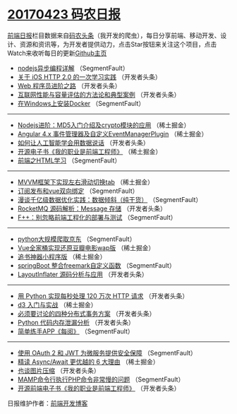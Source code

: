 # [20170423 码农日报](23.md)

[前端日报](https://qdkfweb.cn/c/news)栏目数据来自[码农头条](https://toutiao.qdkfweb.cn/)（我开发的爬虫），每日分享前端、移动开发、设计、资源和资讯等，为开发者提供动力，点击Star按钮来关注这个项目，点击Watch来收听每日的更新[Github主页](https://github.com/kujian/frontendDaily)
* [nodejs异步编程详解](https://toutiao.qdkfweb.cn/35696.html) （SegmentFault）
* [关于 iOS HTTP 2.0 的一次学习实践](https://toutiao.qdkfweb.cn/35711.html) （开发者头条）
* [Web 程序员进阶之路](https://toutiao.qdkfweb.cn/35706.html) （开发者头条）
* [互联网性能与容量评估的方法论和典型案例](https://toutiao.qdkfweb.cn/35707.html) （开发者头条）
* [在Windows上安装Docker](https://toutiao.qdkfweb.cn/35698.html) （SegmentFault）

***
* [Nodejs进阶：MD5入门介绍及crypto模块的应用](https://toutiao.qdkfweb.cn/35668.html) （稀土掘金）
* [Angular 4.x 事件管理器及自定义EventManagerPlugin](https://toutiao.qdkfweb.cn/35669.html) （稀土掘金）
* [如何让人工智能学会用数据说话](https://toutiao.qdkfweb.cn/35710.html) （开发者头条）
* [开源电子书《我的职业是前端工程师》](https://toutiao.qdkfweb.cn/35671.html) （稀土掘金）
* [前端之HTML学习](https://toutiao.qdkfweb.cn/35691.html) （SegmentFault）

***
* [MVVM框架下实现左右滑动切换tab](https://toutiao.qdkfweb.cn/35672.html) （稀土掘金）
* [订阅发布和vue双向绑定](https://toutiao.qdkfweb.cn/35692.html) （SegmentFault）
* [漫谈千亿级数据优化实践：数据倾斜（纯干货）](https://toutiao.qdkfweb.cn/35694.html) （SegmentFault）
* [RocketMQ 源码解析：Message 存储](https://toutiao.qdkfweb.cn/35705.html) （开发者头条）
* [F++：别忽略前端工程化的部署与测试](https://toutiao.qdkfweb.cn/35684.html) （SegmentFault）

***
* [python大规模爬取京东](https://toutiao.qdkfweb.cn/35695.html) （SegmentFault）
* [Vue全家桶实现还原豆瓣电影wap版](https://toutiao.qdkfweb.cn/35665.html) （稀土掘金）
* [追书神器小程序版](https://toutiao.qdkfweb.cn/35666.html) （稀土掘金）
* [springBoot 整合freemark自定义函数](https://toutiao.qdkfweb.cn/35697.html) （SegmentFault）
* [LayoutInflater 源码分析与应用](https://toutiao.qdkfweb.cn/35709.html) （开发者头条）

***
* [用 Python 实现每秒处理 120 万次 HTTP 请求](https://toutiao.qdkfweb.cn/35699.html) （开发者头条）
* [d3 入门与实战](https://toutiao.qdkfweb.cn/35670.html) （稀土掘金）
* [必须要讨论的四种分布式事务方案](https://toutiao.qdkfweb.cn/35701.html) （开发者头条）
* [Python 代码内存泄漏分析](https://toutiao.qdkfweb.cn/35702.html) （开发者头条）
* [简单练手APP《每阅》](https://toutiao.qdkfweb.cn/35693.html) （SegmentFault）

***
* [使用 OAuth 2 和 JWT 为微服务提供安全保障](https://toutiao.qdkfweb.cn/35683.html) （SegmentFault）
* [精读 Async/Await 更优越的 6 大理由](https://toutiao.qdkfweb.cn/35667.html) （稀土掘金）
* [也谈图片压缩](https://toutiao.qdkfweb.cn/35708.html) （开发者头条）
* [MAMP命令行执行PHP命令非常慢的问题](https://toutiao.qdkfweb.cn/35687.html) （SegmentFault）
* [开源前端电子书《我的职业是前端工程师》](https://toutiao.qdkfweb.cn/35700.html) （开发者头条）

日报维护作者：[前端开发博客](https://qdkfweb.cn/) 